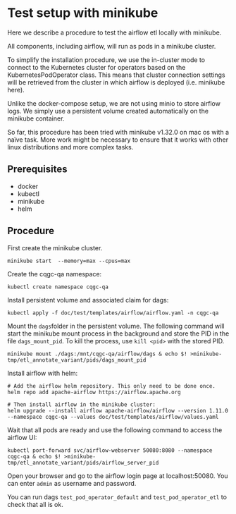 # Test setup with minikube

Here we describe a procedure to test the airflow etl locally with minikube. 

All components, including airflow, will run as pods in a minikube cluster. 

To simplify the installation procedure, we use the in-cluster mode to connect to the Kubernetes cluster for operators based on the KubernetesPodOperator class. This means that cluster connection settings will be retrieved from the cluster in which airflow is deployed (i.e. minikube here).

Unlike the docker-compose setup, we are not using minio to store airflow logs. We simply use a persistent volume created automatically on the minikube container.

So far, this procedure has been tried with minikube v1.32.0 on mac os with a naïve task. More work might be necessary to ensure that it works with other linux distributions and more complex tasks.


## Prerequisites

- docker
- kubectl
- minikube
- helm


## Procedure

First create the minikube cluster.

```
minikube start  --memory=max --cpus=max
```

Create the cqgc-qa namespace:

```
kubectl create namespace cqgc-qa
```

Install persistent volume and associated claim for dags:

```
kubectl apply -f doc/test/templates/airflow/airflow.yaml -n cqgc-qa
```

Mount the `dags`folder in the persistent volume.  The following command will start the minikube mount process in the background and store the PID in the file `dags_mount_pid`. To kill the process, use `kill <pid>` with the stored PID.
```
minikube mount ./dags:/mnt/cqgc-qa/airflow/dags & echo $! >minikube-tmp/etl_annotate_variant/pids/dags_mount_pid
```

Install airflow with helm:

```
# Add the airflow helm repository. This only need to be done once.
helm repo add apache-airflow https://airflow.apache.org

# Then install airflow in the minikube cluster:
helm upgrade --install airflow apache-airflow/airflow --version 1.11.0 --namespace cqgc-qa --values doc/test/templates/airflow/values.yaml
```

Wait that all pods are ready and use the following command to access the airflow UI:

```
kubectl port-forward svc/airflow-webserver 50080:8080 --namespace cqgc-qa & echo $! >minikube-tmp/etl_annotate_variant/pids/airflow_server_pid
```

Open your browser and go to the airflow login page at localhost:50080. You can enter `admin` as username and password.

You can run dags `test_pod_operator_default` and `test_pod_operator_etl` to check that all is ok.
